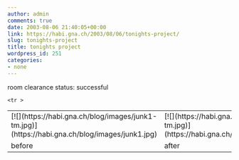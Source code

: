 ```yaml
---
author: admin
comments: true
date: 2003-08-06 21:40:05+00:00
link: https://habi.gna.ch/2003/08/06/tonights-project/
slug: tonights-project
title: tonights project
wordpress_id: 251
categories:
- none
---
```


room clearance status: successful  

<table >
         <tr >
		
<td >[![](https://habi.gna.ch/blog/images/junk1-tm.jpg)](https://habi.gna.ch/blog/images/junk1.jpg)
</td>
                  
<td >[![](https://habi.gna.ch/blog/images/junk2-tm.jpg)](https://habi.gna.ch/blog/images/junk2.jpg)
</td>
	</tr>

	<tr >
		
<td >before
</td>
                  
<td >after
</td>
	</tr>
</table>
